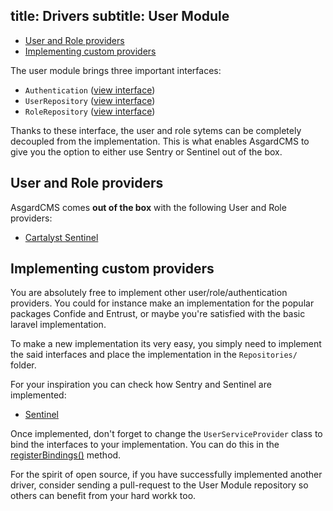 title: Drivers
subtitle: User Module
-------

- [User and Role providers](#user-and-role-providers)
- [Implementing custom providers](#implementing-custom-providers)


The user module brings three important interfaces:

- `Authentication` ([view interface](https://github.com/AsgardCms/Core/blob/develop/Contracts/Authentication.php))
- `UserRepository` ([view interface](https://github.com/AsgardCms/User/blob/develop/Repositories/UserRepository.php))
- `RoleRepository` ([view interface](https://github.com/AsgardCms/User/blob/develop/Repositories/RoleRepository.php))

Thanks to these interface, the user and role sytems can be completely decoupled from the implementation. This is what enables AsgardCMS to give you the option to either use Sentry or Sentinel out of the box.

## <a class="anchor" name="user-and-role-providers" href="#user-and-role-providers"></a> User and Role providers

AsgardCMS comes **out of the box** with the following User and Role providers:
  
- [Cartalyst Sentinel](https://cartalyst.com/manual/sentinel/1.0?utm_source=asgard-cms&utm_medium=readme&utm_campaign=asgard-cms)

## <a class="anchor" name="implementing-custom-providers" href="#implementing-custom-providers"></a> Implementing custom providers

You are absolutely free to implement other user/role/authentication providers. You could for instance make an implementation for the popular packages Confide and Entrust, or maybe you're satisfied with the basic laravel implementation. 

To make a new implementation its very easy, you simply need to implement the said interfaces and place the implementation in the `Repositories/` folder.

For your inspiration you can check how Sentry and Sentinel are implemented:

- [Sentinel](https://github.com/AsgardCms/User/tree/develop/Repositories/Sentinel)

Once implemented, don't forget to change the `UserServiceProvider` class to bind the interfaces to your implementation. You can do this in the [registerBindings()](https://github.com/AsgardCms/User/blob/develop/Providers/UserServiceProvider.php#L75) method.

For the spirit of open source, if you have successfully implemented another driver, consider sending a pull-request to the User Module repository so others can benefit from your hard workk too.

